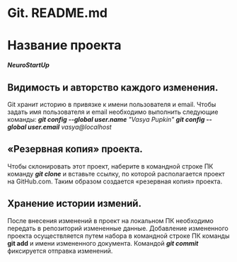 # Git. README.md 

# Название проекта

***NeuroStartUp***

## Видимость и авторство каждого изменения.

Git хранит историю в привязке к имени пользователя и email. 
Чтобы задать имя пользователя и email необходимо выполнить следующие команды:
***git config --global user.name*** *"Vasya Pupkin"*
***git config --global user.email*** *vasya@localhost*

## «Резервная копия» проекта.

Чтобы склонировать этот проект, наберите в командной строке ПК команду ***git clone*** и вставьте ссылку, по которой располагается проект на GitHub.com.
Таким образом создается «резервная копия» проекта.

## Хранение истории измений.

После внесения изменений в проект на локальном ПК необходимо передать в репозиторий измененные данные. 
Добавление измененного проекта осуществляется путем набора в командной строке ПК команды **git add** и имени измененного документа. 
Командой ***git commit*** фиксируется отправка изменений.

                                                                                                     
